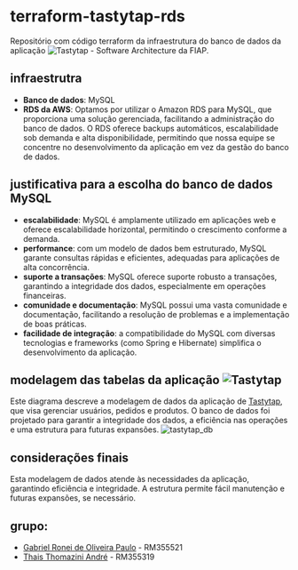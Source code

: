 # terraform-tastytap-rds
Repositório com código terraform da infraestrutura do banco de dados da aplicação ![Tastytap](https://github.com/gabrielronei/tastytap/) - Software Architecture da FIAP.

## infraestrutra
- **Banco de dados**: MySQL
- **RDS da AWS**: Optamos por utilizar o Amazon RDS para MySQL, que proporciona uma solução gerenciada, facilitando a administração do banco de dados. O RDS oferece backups automáticos, escalabilidade sob demanda e alta disponibilidade, permitindo que nossa equipe se concentre no desenvolvimento da aplicação em vez da gestão do banco de dados.

## justificativa para a escolha do banco de dados MySQL

- **escalabilidade**: MySQL é amplamente utilizado em aplicações web e oferece escalabilidade horizontal, permitindo o crescimento conforme a demanda.
- **performance**: com um modelo de dados bem estruturado, MySQL garante consultas rápidas e eficientes, adequadas para aplicações de alta concorrência.
- **suporte a transações**: MySQL oferece suporte robusto a transações, garantindo a integridade dos dados, especialmente em operações financeiras.
- **comunidade e documentação**: MySQL possui uma vasta comunidade e documentação, facilitando a resolução de problemas e a implementação de boas práticas.
- **facilidade de integração**: a compatibilidade do MySQL com diversas tecnologias e frameworks (como Spring e Hibernate) simplifica o desenvolvimento da aplicação.

## modelagem das tabelas da aplicação ![Tastytap](https://github.com/gabrielronei/tastytap/)
Este diagrama descreve a modelagem de dados da aplicação de [Tastytap](https://github.com/gabrielronei/tastytap), que visa gerenciar usuários, pedidos e produtos. O banco de dados foi projetado para garantir a integridade dos dados, a eficiência nas operações e uma estrutura para futuras expansões.
![tastytap_db](https://github.com/user-attachments/assets/67a31e07-5a19-4072-9804-8e63b785c978)


## considerações finais
Esta modelagem de dados atende às necessidades da aplicação, garantindo eficiência e integridade. A estrutura permite fácil manutenção e futuras expansões, se necessário.

## grupo:
- [Gabriel Ronei de Oliveira Paulo](https://github.com/gabrielronei) - RM355521
- [Thais Thomazini André](https://github.com/thaisandre) - RM355319
